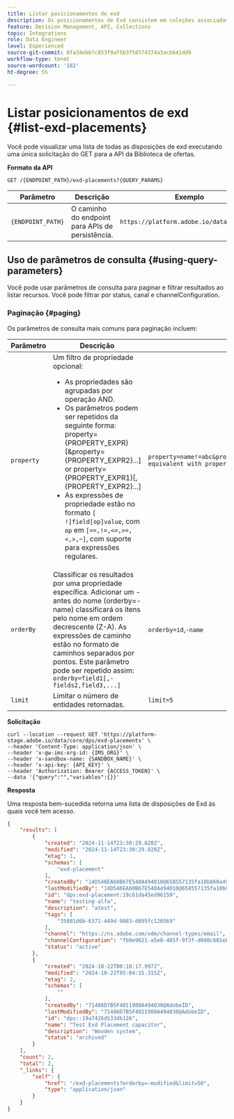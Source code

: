 ```yaml
---
title: Listar posicionamentos de exd
description: Os posicionamentos de Exd consistem em coleções associadas a restrições e métodos de classificação para determinar ofertas.
feature: Decision Management, API, Collections
topic: Integrations
role: Data Engineer
level: Experienced
source-git-commit: 8fa34ebb7c853f9af5b3f58574374a3acb641dd9
workflow-type: tm+mt
source-wordcount: '182'
ht-degree: 5%

---
```


# Listar posicionamentos de exd {#list-exd-placements}

Você pode visualizar uma lista de todas as disposições de exd executando uma única solicitação do GET para a API da Biblioteca de ofertas.

**Formato da API**

```http
GET /{ENDPOINT_PATH}/exd-placements?{QUERY_PARAMS}
```

| Parâmetro | Descrição | Exemplo |
| --------- | ----------- | ------- |
| `{ENDPOINT_PATH}` | O caminho do endpoint para APIs de persistência. | `https://platform.adobe.io/data/core/dps` |

## Uso de parâmetros de consulta {#using-query-parameters}

Você pode usar parâmetros de consulta para paginar e filtrar resultados ao listar recursos. Você pode filtrar por status, canal e channelConfiguration.

### Paginação {#paging}

Os parâmetros de consulta mais comuns para paginação incluem:

| Parâmetro | Descrição | Exemplo |
| --------- | ----------- | ------- |
| `property` | Um filtro de propriedade opcional: <ul><li>As propriedades são agrupadas por operação AND.</li><li>Os parâmetros podem ser repetidos da seguinte forma: property={PROPERTY_EXPR}[&amp;property={PROPERTY_EXPR2}...] or property={PROPERTY_EXPR1}[,{PROPERTY_EXPR2}...]</li><li>As expressões de propriedade estão no formato `[ !]field[op]value`, com `op` em `[==,!=,<=,>=,<,>,~]`, com suporte para expressões regulares.</li></ul> | `property=name!=abc&property=id~.*1234.*&property=description equivalent with property=name!=abc,id~.*1234.*,description.` |
| `orderBy` | Classificar os resultados por uma propriedade específica. Adicionar um - antes do nome (orderby=-name) classificará os itens pelo nome em ordem decrescente (Z-A). As expressões de caminho estão no formato de caminhos separados por pontos. Este parâmetro pode ser repetido assim: `orderby=field1[,-fields2,field3,...]` | `orderby=id`,`-name` |
| `limit` | Limitar o número de entidades retornadas. | `limit=5` |

**Solicitação**

```shell
curl --location --request GET 'https://platform-stage.adobe.io/data/core/dps/exd-placements' \
--header 'Content-Type: application/json' \
--header 'x-gw-ims-org-id: {IMS_ORG}' \
--header 'x-sandbox-name: {SANDBOX_NAME}' \
--header 'x-api-key: {API_KEY}' \
--header 'Authorization: Bearer {ACCESS_TOKEN}' \
--data '{"query":"","variables":{}}'
```

**Resposta**

Uma resposta bem-sucedida retorna uma lista de disposições de Exd às quais você tem acesso.

```json
{
    "results": [
        {
            "created": "2024-11-14T23:30:29.820Z",
            "modified": "2024-11-14T23:30:29.820Z",
            "etag": 1,
            "schemas": [
                "exd-placement"
            ],
            "createdBy": "14D546EA60B67E540A494010@658557135fa10b860a494019",
            "lastModifiedBy": "14D546EA60B67E540A494010@658557135fa10b860a494019",
            "id": "dps:exd-placement:19c61da45ed96159",
            "name": "testing-alfa",
            "description": "atest",
            "tags": [
                "35801d6b-6371-449d-9083-d895fc120569"
            ],
            "channel": "https://ns.adobe.com/xdm/channel-types/email",
            "channelConfiguration": "fb8e9621-a5e8-485f-9f3f-d040c601ebc4",
            "status": "active"
        },
        {
            "created": "2024-10-22T00:18:17.997Z",
            "modified": "2024-10-22T05:04:15.315Z",
            "etag": 2,
            "schemas": [
                ""
            ],
            "createdBy": "71486D7B5F4011980A494030@AdobeID",
            "lastModifiedBy": "71486D7B5F4011980A494030@AdobeID",
            "id": "dps::19a7426d533db126",
            "name": "Test Exd Placement capacitor",
            "description": "Wooden system",
            "status": "archived"
        }
    ],
    "count": 2,
    "total": 2,
    "_links": {
        "self": {
            "href": "/exd-placements?orderby=-modified&limit=50",
            "type": "application/json"
        }
    }
}
```
